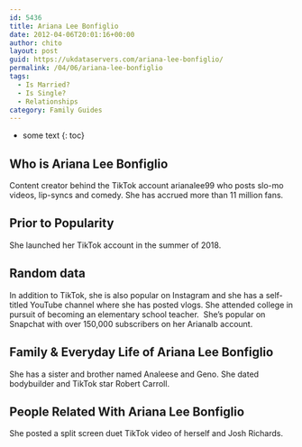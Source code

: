```yaml
---
id: 5436
title: Ariana Lee Bonfiglio
date: 2012-04-06T20:01:16+00:00
author: chito
layout: post
guid: https://ukdataservers.com/ariana-lee-bonfiglio/
permalink: /04/06/ariana-lee-bonfiglio
tags:
  - Is Married?
  - Is Single?
  - Relationships
category: Family Guides
---
```


* some text
{: toc}
          
          
## Who is  Ariana Lee Bonfiglio
                  
                  
                  
Content creator behind the TikTok account arianalee99 who posts slo-mo videos, lip-syncs and comedy. She has accrued more than 11 million fans. 
                  
                
                
                
## Prior to Popularity 
                  
                  
                  
She launched her TikTok account in the summer of 2018. 
                  
                
                
                
## Random data 
                  
                  
                  
In addition to TikTok, she is also popular on Instagram and she has a self-titled YouTube channel where she has posted vlogs. She attended college in pursuit of becoming an elementary school teacher.  She&#8217;s popular on Snapchat with over 150,000 subscribers on her Arianalb account.
                  
                
                
                
## Family & Everyday Life of Ariana Lee Bonfiglio
                  
                  
                  
She has a sister and brother named Analeese and Geno. She dated bodybuilder and TikTok star Robert Carroll. 
                  
                
                
                
## People Related With  Ariana Lee Bonfiglio
                  
                  
                  
She posted a split screen duet TikTok video of herself and Josh Richards. 
                  
                
              
            
          
          
          
    
    
  
